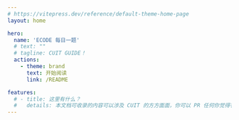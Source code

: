 ```yaml
---
# https://vitepress.dev/reference/default-theme-home-page
layout: home

hero:
  name: 'ECODE 每日一题'
  # text: ""
  # tagline: CUIT GUIDE！
  actions:
    - theme: brand
      text: 开始阅读
      link: /README

features:
  # - title: 这里有什么？
  #   details: 本文档可收录的内容可以涉及 CUIT 的方方面面，你可以 PR 任何你觉得有关 CUIT 的东西; 不是 CUIT 的也可，只要你觉得有益; 
---
```

